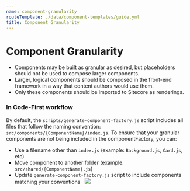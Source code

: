 ```yaml
---
name: component-granularity
routeTemplate: ./data/component-templates/guide.yml
title: Component Granularity
---
```


# Component Granularity
- Components may be built as granular as desired, but placeholders should not be used to compose larger components.
- Larger, logical components should be composed in the front-end framework in a way that content authors would use them.  
- Only these components should be imported to Sitecore as renderings.
 
### In Code-First workflow
By default, the `scripts/generate-component-factory.js` script includes all files that follow the naming convention: `src/components/{ComponentName}/index.js`.
To ensure that your granular components are not being included in the componentFactory, you can:
* Use a filename other than `index.js` (example: `Background.js`, `Card.js`, etc)
* Move component to another folder (example: `src/shared/{ComponentName}.js`)
* Update `generate-component-factory.js` script to include components matching your conventions
 
![](/assets/img/guides/component-composition.png)
